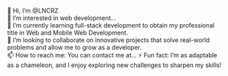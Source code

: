 👋 Hi, I’m @LNCRZ  
👀 I’m interested in web development...  
🌱 I’m currently learning full-stack development to obtain my professional title in Web and Mobile Web Development.  
💞️ I’m looking to collaborate on innovative projects that solve real-world problems and allow me to grow as a developer.  
📫 How to reach me: You can contact me at... 
⚡ Fun fact: I’m as adaptable as a chameleon, and I enjoy exploring new challenges to sharpen my skills!  
<!---
LNCRZ/LNCRZ is a ✨ special ✨ repository because its `README.md` (this file) appears on your GitHub profile.
You can click the Preview link to take a look at your changes.
--->
